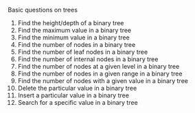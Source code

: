 Basic questions on trees
1. Find the height/depth of a binary tree
2. Find the maximum value in a binary tree
3. Find the minimum value in a binary tree
4. Find the number of nodes in a binary tree
5. Find the number of leaf nodes in a binary tree
6. Find the number of internal nodes in a binary tree
7. Find the number of nodes at a given level in a binary tree
8. Find the number of nodes in a given range in a binary tree
9. Find the number of nodes with a given value in a binary tree
10. Delete the particular value in a binary tree
11. Insert a particular value in a binary tree
12. Search for a specific value in a binary tree
